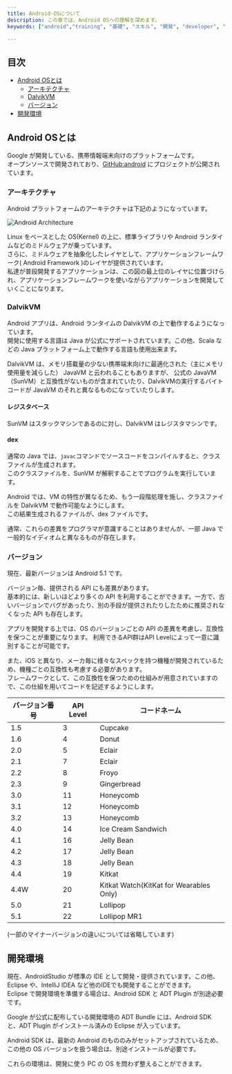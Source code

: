 ```yaml
---
title: Android-OSについて
description: この章では、Android OSへの理解を深めます。
keywords: ["android","training", "基礎", "スキル", "開発", "developer", "プログラミング", "OS", "プラットフォーム"]

---
```


## 目次

- [Android OSとは](#android-osとは)
	- [アーキテクチャ](#アーキテクチャ)
	- [DalvikVM](#dalvikvm)
	- [バージョン](#バージョン)
- [開発環境](#開発環境)

## Android OSとは

Google が開発している、携帯情報端末向けのプラットフォームです。  
オープンソースで開発されており、[GitHub:android](https://github.com/android?tab=repositories) にプロジェクトが公開されています。

### アーキテクチャ

Android プラットフォームのアーキテクチャは下記のようになっています。

![Android Architecture]({{site.baseurl}}/assets/01-01/system-architecture.jpg "Architecture")

Linux をベースとした OS(Kernel) の上に、標準ライブラリや Android ランタイムなどのミドルウェアが乗っています。  
さらに、ミドルウェアを抽象化したレイヤとして、アプリケーションフレームワーク( Android Framework )のレイヤが提供されています。  
私達が普段開発するアプリケーションは、この図の最上位のレイヤに位置づけられ、アプリケーションフレームワークを使いながらアプリケーションを開発していくことになります。

### DalvikVM

Android アプリは、Android ランタイムの DalvikVM の上で動作するようになっています。  
開発に使用する言語は Java が公式にサポートされています。この他、Scala などの Java プラットフォーム上で動作する言語も使用出来ます。

DalvikVM は、メモリ搭載量の少ない携帯端末向けに最適化された（主にメモリ使用量を減らした） JavaVM と云われることもありますが、
公式の JavaVM（SunVM）と互換性がないものが含まれていたり、DalvikVMの実行するバイトコードが JavaVM のそれと異なるものになっていたりします。

#### レジスタベース

SunVM はスタックマシンであるのに対し、DalvikVM はレジスタマシンです。  

#### dex

通常の Java では、`javac`コマンドでソースコードをコンパイルすると、クラスファイルが生成されます。  
このクラスファイルを、SunVM が解釈することでプログラムを実行しています。  

Android では、VM の特性が異なるため、もう一段階処理を施し、クラスファイルを DalvikVM で動作可能なようにします。  
この結果生成されるファイルが、dex ファイルです。

通常、これらの差異をプログラマが意識することはありませんが、一部 Java で一般的なイディオムと異なるものが存在します。

### バージョン

現在、最新バージョンは Android 5.1 です。

バージョン毎、提供される API にも差異があります。  
基本的には、新しいほどより多くの API を利用することができます。一方で、古いバージョンでバグがあったり、別の手段が提供されたりしたために推奨されなくなった API も存在します。

アプリを開発する上では、OS のバージョンごとの API の差異を考慮し、互換性を保つことが重要になります。
利用できるAPI群はAPI Levelによって一意に識別することが可能です。

また、iOS と異なり、メーカ毎に様々なスペックを持つ機種が開発されているため、機種ごとの互換性も考慮する必要があります。  
フレームワークとして、この互換性を保つための仕組みが用意されていますので、この仕組を用いてコードを記述するようにします。

バージョン番号 | API Level | コードネーム
--- | --- | ---
1.5 | 3 | Cupcake |
1.6 | 4 | Donut
2.0 | 5 | Eclair
2.1 | 7 | Eclair
2.2 | 8 | Froyo
2.3 | 9 | Gingerbread
3.0 | 11 | Honeycomb
3.1 | 12 | Honeycomb
3.2 | 13 | Honeycomb
4.0 | 14 | Ice Cream Sandwich
4.1 | 16 | Jelly Bean
4.2 | 17 | Jelly Bean
4.3 | 18 | Jelly Bean
4.4 | 19 | Kitkat
4.4W | 20 | Kitkat Watch(KitKat for Wearables Only)
5.0 | 21 | Lollipop
5.1 | 22 | Lollipop MR1

(一部のマイナーバージョンの違いについては省略しています)

## 開発環境

現在、AndroidStudio が標準の IDE として開発・提供されています。この他、Eclipse や、IntelliJ IDEA など他のIDEでも開発することができます。<br />
Eclipse で開発環境を準備する場合は、Android SDK と ADT Plugin が別途必要です。

Google が公式に配布している開発環境の ADT Bundle には、Android SDK と、ADT Plugin がインストール済みの Eclipse が入っています。<br />

Android SDK は、最新の Android のもののみがセットアップされているため、この他の OS バージョンを扱う場合は、別途インストールが必要です。

これらの環境は、開発に使う PC の OS を問わず整えることができます。
